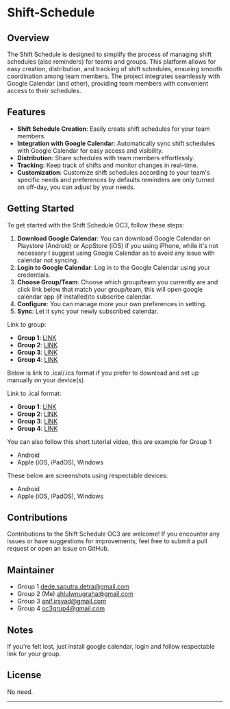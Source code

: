 # Shift-Schedule
## Overview

The Shift Schedule is designed to simplify the process of managing shift schedules (also reminders) for teams and groups. This platform allows for easy creation, distribution, and tracking of shift schedules, ensuring smooth coordination among team members. The project integrates seamlessly with Google Calendar (and other), providing team members with convenient access to their schedules.

## Features

- **Shift Schedule Creation**: Easily create shift schedules for your team members.
- **Integration with Google Calendar**: Automatically sync shift schedules with Google Calendar for easy access and visibility.
- **Distribution**: Share schedules with team members effortlessly.
- **Tracking**: Keep track of shifts and monitor changes in real-time.
- **Customization**: Customize shift schedules according to your team's specific needs and preferences by defaults reminders are only turned on off-day, you can adjust by your needs.

## Getting Started

To get started with the Shift Schedule OC3, follow these steps:

1. **Download Google Calendar**: You can download Google Calendar on Playstore (Android) or AppStore (iOS) if you using iPhone, while it's not necessary I suggest using Google Calendar as to avoid any issue with calendar not syncing.
2. **Login to Google Calendar**: Log in to the Google Calendar using your credentials.
3. **Choose Group/Team**: Choose which group/team you currently are and click link below that match your group/team, this will open google calendar app (if installed)to subscribe calendar.
4. **Configure**: You can manage more your own preferences in setting.
5. **Sync**: Let it sync your newly subscribed calendar.

Link to group:
-  **Group 1**: [LINK](https://calendar.google.com/calendar/u/0?cid=YmQ2NTIxZDVmZDg5MmI0MWFmNGZiZDVlNTFiZDYzNWI3YTViMTY3M2QzMjk0MDE3YWNmOTU1MGRiMGVmM2JlOEBncm91cC5jYWxlbmRhci5nb29nbGUuY29t)
-  **Group 2**: [LINK](https://calendar.google.com/calendar/u/0?cid=MXJzN21rc2puM25iNzVsZGRrcm9mMGpwZTRAZ3JvdXAuY2FsZW5kYXIuZ29vZ2xlLmNvbQ)
-  **Group 3**: [LINK](https://calendar.google.com/calendar/u/0?cid=MjYzZWE5YjNhYjJmNTVhNDA1NGU1M2VkMDU3YzYzNzdiMmUwZWZkMmU5ODhkZWZjY2E5MTJjZTc0NWI5ZjA2M0Bncm91cC5jYWxlbmRhci5nb29nbGUuY29t)
-  **Group 4**: [LINK](https://calendar.google.com/calendar/u/0?cid=MjY3YzViZTJlNzk5NTIyNThkM2QyYzg2Yjk2YWFhMjM1YjNhOTYwYjFkNGY0NGNlNmNkZDkwMjliYzc3YzExNUBncm91cC5jYWxlbmRhci5nb29nbGUuY29t)

Below is link to .ical/.ics format if you prefer to download and set up manually on your device(s)

Link to .ical format:
- **Group 1**: [LINK](https://calendar.google.com/calendar/ical/bd6521d5fd892b41af4fbd5e51bd635b7a5b1673d3294017acf9550db0ef3be8%40group.calendar.google.com/public/basic.ics)
- **Group 2**: [LINK](https://calendar.google.com/calendar/ical/1rs7mksjn3nb75lddkrof0jpe4%40group.calendar.google.com/public/basic.ics)
- **Group 3**: [LINK](https://calendar.google.com/calendar/ical/263ea9b3ab2f55a4054e53ed057c6377b2e0efd2e988defcca912ce745b9f063%40group.calendar.google.com/public/basic.ics)
- **Group 4**: [LINK](https://calendar.google.com/calendar/ical/267c5be2e79952258d3d2c86b96aaa235b3a960b1d4f44ce6cdd9029bc77c115%40group.calendar.google.com/public/basic.ics)

You can also follow this short tutorial video, this are example for Group 1:
- Android
- Apple (iOS, iPadOS), Windows

These below are screenshots using respectable devices:
- Android
- Apple (iOS, iPadOS), Windows

## Contributions

Contributions to the Shift Schedule OC3 are welcome! If you encounter any issues or have suggestions for improvements, feel free to submit a pull request or open an issue on GitHub.

## Maintainer

- Group 1  dede.saputra.detra@gmail.com
- Group 2 (Me) ahlulwnugraha@gmail.com
- Group 3 anif.irsyad@gmail.com
- Group 4 oc3grup4@gmail.com

## Notes

If you're felt lost, just install google calendar, login and follow respectable link for your group. 

## License

No need.

---
